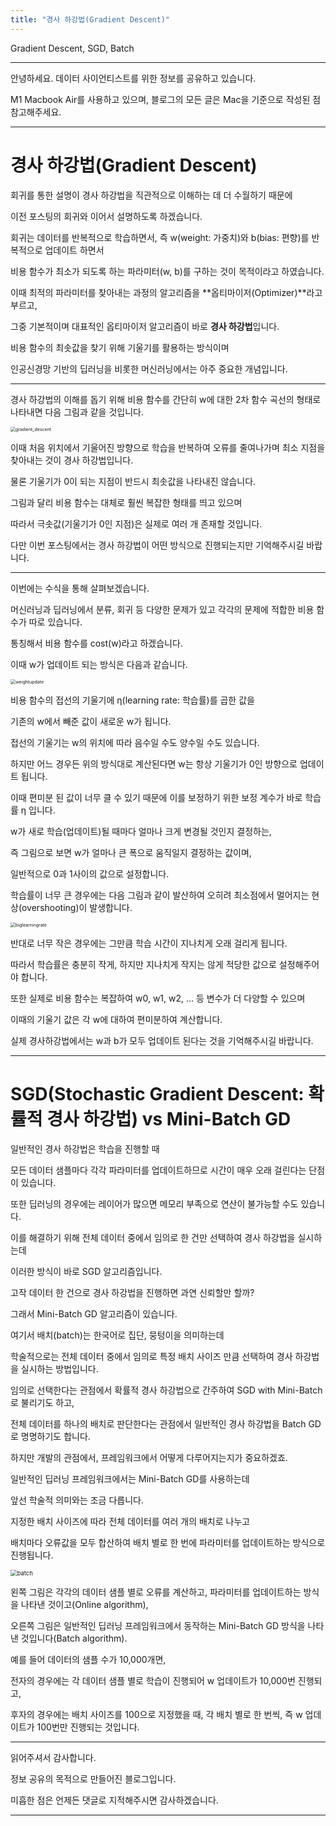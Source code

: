 ```yaml
---
title: "경사 하강법(Gradient Descent)"
---
```

Gradient Descent, SGD, Batch

----

안녕하세요.
데이터 사이언티스트를 위한 정보를 공유하고 있습니다.

M1 Macbook Air를 사용하고 있으며, 블로그의 모든 글은 Mac을 기준으로 작성된 점 참고해주세요.

----

# 경사 하강법(Gradient Descent)

회귀를 통한 설명이 경사 하강법을 직관적으로 이해하는 데 더 수월하기 때문에

이전 포스팅의 회귀와 이어서 설명하도록 하겠습니다.

회귀는 데이터를 반복적으로 학습하면서, 즉 w(weight: 가중치)와 b(bias: 편향)를 반복적으로 업데이트 하면서

비용 함수가 최소가 되도록 하는 파라미터(w, b)를 구하는 것이 목적이라고 하였습니다.

이때 최적의 파라미터를 찾아내는 과정의 알고리즘을 **옵티마이저(Optimizer)**라고 부르고,

그중 기본적이며 대표적인 옵티마이저 알고리즘이 바로 **경사 하강법**입니다.

비용 함수의 최솟값을 찾기 위해 기울기를 활용하는 방식이며

인공신경망 기반의 딥러닝을 비롯한 머신러닝에서는 아주 중요한 개념입니다.

----

경사 하강법의 이해를 돕기 위해 비용 함수를 간단히 w에 대한 2차 함수 곡선의 형태로 나타내면 다음 그림과 같을 것입니다.

<img src="../images/2022-03-29-gradient_descent/gradient_descent.png" alt="gradient_descent" style="zoom:50%;" />

이때 처음 위치에서 기울어진 방향으로 학습을 반복하여 오류를 줄여나가며 최소 지점을 찾아내는 것이 경사 하강법입니다.

물론 기울기가 0이 되는 지점이 반드시 최솟값을 나타내진 않습니다.

그림과 달리 비용 함수는 대체로 훨씬 복잡한 형태를 띄고 있으며

따라서 극솟값(기울기가 0인 지점)은 실제로 여러 개 존재할 것입니다.

다만 이번 포스팅에서는 경사 하강법이 어떤 방식으로 진행되는지만 기억해주시길 바랍니다.

----

이번에는 수식을 통해 살펴보겠습니다.

머신러닝과 딥러닝에서 분류, 회귀 등 다양한 문제가 있고 각각의 문제에 적합한 비용 함수가 따로 있습니다.

통칭해서 비용 함수를 cost(w)라고 하겠습니다.

이때 w가 업데이트 되는 방식은 다음과 같습니다.

<img src="../images/2022-03-29-gradient_descent/weightupdate.png" alt="weightupdate" style="zoom:50%;" />

비용 함수의 접선의 기울기에 η(learning rate: 학습률)를 곱한 값을

기존의 w에서 빼준 값이 새로운 w가 됩니다.

접선의 기울기는 w의 위치에 따라 음수일 수도 양수일 수도 있습니다.

하지만 어느 경우든 위의 방식대로 계산된다면 w는 항상 기울기가 0인 방향으로 업데이트 됩니다.

이때 편미분 된 값이 너무 클 수 있기 때문에 이를 보정하기 위한 보정 계수가 바로 학습률 η 입니다.

w가 새로 학습(업데이트)될 때마다 얼마나 크게 변경될 것인지 결정하는,

즉 그림으로 보면 w가 얼마나 큰 폭으로 움직일지 결정하는 값이며,

일반적으로 0과 1사이의 값으로 설정합니다.

학습률이 너무 큰 경우에는 다음 그림과 같이 발산하여 오히려 최소점에서 멀어지는 현상(overshooting)이 발생합니다.

<img src="../images/2022-03-29-gradient_descent/biglearningrate.png" alt="biglearningrate" style="zoom:50%;" />

반대로 너무 작은 경우에는 그만큼 학습 시간이 지나치게 오래 걸리게 됩니다.

따라서 학습률은 충분히 작게, 하지만 지나치게 작지는 않게 적당한 값으로 설정해주어야 합니다.

또한 실제로 비용 함수는 복잡하여 w0, w1, w2, ... 등 변수가 더 다양할 수 있으며

이때의 기울기 값은 각 w에 대하여 편미분하여 계산합니다.

실제 경사하강법에서는 w과 b가 모두 업데이트 된다는 것을 기억해주시길 바랍니다.

----

# SGD(Stochastic Gradient Descent: 확률적 경사 하강법) vs Mini-Batch GD

일반적인 경사 하강법은 학습을 진행할 때

모든 데이터 샘플마다 각각 파라미터를 업데이트하므로 시간이 매우 오래 걸린다는 단점이 있습니다.

또한 딥러닝의 경우에는 레이어가 많으면 메모리 부족으로 연산이 불가능할 수도 있습니다.

이를 해결하기 위해 전체 데이터 중에서 임의로 한 건만 선택하여 경사 하강법을 실시하는데

이러한 방식이 바로 SGD 알고리즘입니다.

고작 데이터 한 건으로 경사 하강법을 진행하면 과연 신뢰할만 할까?

그래서 Mini-Batch GD 알고리즘이 있습니다.

여기서 배치(batch)는 한국어로 집단, 뭉텅이을 의미하는데

학술적으로는 전체 데이터 중에서 임의로 특정 배치 사이즈 만큼 선택하여 경사 하강법을 실시하는 방법입니다.

임의로 선택한다는 관점에서 확률적 경사 하강법으로 간주하여 SGD with Mini-Batch로 불리기도 하고,

전체 데이터를 하나의 배치로 판단한다는 관점에서 일반적인 경사 하강법을 Batch GD로 명명하기도 합니다.

하지만 개발의 관점에서, 프레임워크에서 어떻게 다루어지는지가 중요하겠죠.

일반적인 딥러닝 프레임워크에서는 Mini-Batch GD를 사용하는데

앞선 학술적 의미와는 조금 다릅니다.

지정한 배치 사이즈에 따라 전체 데이터를 여러 개의 배치로 나누고

배치마다 오류값을 모두 합산하여 배치 별로 한 번에 파라미터를 업데이트하는 방식으로 진행됩니다.

<img src="../images/2022-03-29-gradient_descent/batch.png" alt="batch" style="zoom: 67%;" />

왼쪽 그림은 각각의 데이터 샘플 별로 오류를 계산하고, 파라미터를 업데이트하는 방식을 나타낸 것이고(Online algorithm),

오른쪽 그림은 일반적인 딥러닝 프레임워크에서 동작하는 Mini-Batch GD 방식을 나타낸 것입니다(Batch algorithm).

예를 들어 데이터의 샘플 수가 10,000개면,

전자의 경우에는 각 데이터 샘플 별로 학습이 진행되어 w 업데이트가 10,000번 진행되고,

후자의 경우에는 배치 사이즈를 100으로 지정했을 때, 각 배치 별로 한 번씩, 즉 w 업데이트가 100번만 진행되는 것입니다.

----

읽어주셔서 감사합니다.

정보 공유의 목적으로 만들어진 블로그입니다.

미흡한 점은 언제든 댓글로 지적해주시면 감사하겠습니다.

----
